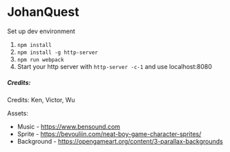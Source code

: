 # JohanQuest

Set up dev environment

1.  `npm install`
2.  `npm install -g http-server`
3.  `npm run webpack`
4.  Start your http server with `http-server -c-1` and use localhost:8080

##### Credits:

Credits:
Ken, Victor, Wu

Assets:

* Music - https://www.bensound.com
* Sprite - https://bevouliin.com/neat-boy-game-character-sprites/
* Background - https://opengameart.org/content/3-parallax-backgrounds
